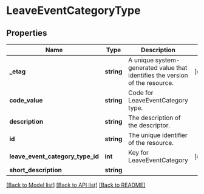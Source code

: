 # LeaveEventCategoryType

## Properties
Name | Type | Description | Notes
------------ | ------------- | ------------- | -------------
**_etag** | **string** | A unique system-generated value that identifies the version of the resource. | [optional] 
**code_value** | **string** | Code for LeaveEventCategory type. | 
**description** | **string** | The description of the descriptor. | 
**id** | **string** | The unique identifier of the resource. | 
**leave_event_category_type_id** | **int** | Key for LeaveEventCategory | [optional] 
**short_description** | **string** |  | 

[[Back to Model list]](../README.md#documentation-for-models) [[Back to API list]](../README.md#documentation-for-api-endpoints) [[Back to README]](../README.md)


